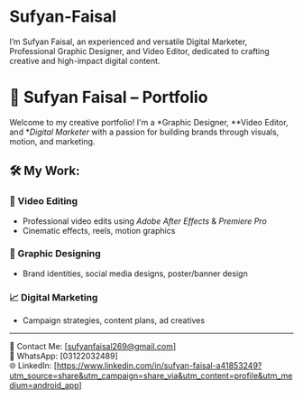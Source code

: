 # Sufyan-Faisal
I’m Sufyan Faisal, an experienced and versatile Digital Marketer, Professional Graphic Designer, and Video Editor, dedicated to crafting creative and high-impact digital content. 
# 🎨 Sufyan Faisal – Portfolio

Welcome to my creative portfolio! I'm a *Graphic Designer, **Video Editor, and **Digital Marketer* with a passion for building brands through visuals, motion, and marketing.

## 🛠️ My Work:

### 🎥 Video Editing
- Professional video edits using *Adobe After Effects* & *Premiere Pro*
- Cinematic effects, reels, motion graphics

### 🎨 Graphic Designing
- Brand identities, social media designs, poster/banner design

### 📈 Digital Marketing
- Campaign strategies, content plans, ad creatives

---

📩 Contact Me: [sufyanfaisal269@gmail.com]  
📱 WhatsApp: [03122032489]  
🌐 LinkedIn: [https://www.linkedin.com/in/sufyan-faisal-a41853249?utm_source=share&utm_campaign=share_via&utm_content=profile&utm_medium=android_app]
